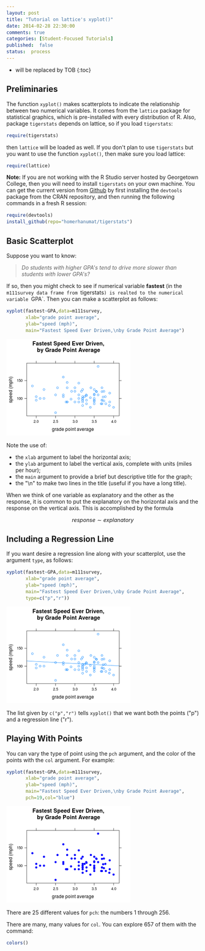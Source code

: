 ```yaml
---
layout: post
title: "Tutorial on lattice's xyplot()"
date: 2014-02-28 22:30:00
comments: true
categories: [Student-Focused Tutorials]
published:  false
status:  process
---
```


* will be replaced by TOB
{:toc}




## Preliminaries

The function `xyplot()` makes scatterplots to indicate the relationship between two numerical variables.  It comes from the `lattice` package for statistical graphics, which is pre-installed with every distribution of R.  Also, package `tigerstats` depends on lattice, so if you load `tigerstats`:


```r
require(tigerstats)
```


then `lattice` will be loaded as well.  If you don't plan to use `tigerstats` but you want to use the function `xyplot()`, then make sure you load lattice:


```r
require(lattice)
```



**Note:**  If you are not working with the R Studio server hosted by Georgetown College, then you will need to install `tigerstats` on your own machine.  You can get the current version from [Github](http://github.com) by first installing the `devtools` package from the CRAN repository, and then running the following commands in a fresh R session:


```r
require(devtools)
install_github(repo="homerhanumat/tigerstats")
```


## Basic Scatterplot

Suppose you want to know:

  >*Do students with higher GPA's tend to drive more slower than students with lower GPA's?*
  
If so, then you might check to see if numerical variable **fastest** (in the `m111survey data frame from `tigerstats`) is realted to the numerical variable `GPA`.  Then you can make a scatterplot as follows:


```r
xyplot(fastest~GPA,data=m111survey,
       xlab="grade point average",
       ylab="speed (mph)",
       main="Fastest Speed Ever Driven,\nby Grade Point Average")
```

![plot of chunk xytutfastestgpa](figure/xytutfastestgpa.png) 


Note the use of:

* the `xlab` argument to label the horizontal axis;
* the `ylab` argument to label the vertical axis, complete with units (miles per hour);
* the `main` argument to provide a brief but descriptive title for the graph;
* the "\n" to make two lines in the title (useful if you have a long title).

When we think of one variable as explanatory and the other as the response, it is common to put the explanatory on the horizontal axis and the response on the vertical axis.  This is accomplished by the formula

$$response \sim explanatory$$

## Including a Regression Line

If you want desire a regression line along with your scatterplot, use the argument `type`, as follows:


```r
xyplot(fastest~GPA,data=m111survey,
       xlab="grade point average",
       ylab="speed (mph)",
       main="Fastest Speed Ever Driven,\nby Grade Point Average",
       type=c("p","r"))
```

![plot of chunk xytutfastestgpareg](figure/xytutfastestgpareg.png) 


The list given by `c("p","r")` tells `xyplot()` that we want both the points ("p") and a regression line ("r").

## Playing With Points

You can vary the type of point using the `pch` argument, and the color of the points with the `col` argument.  For example:


```r
xyplot(fastest~GPA,data=m111survey,
       xlab="grade point average",
       ylab="speed (mph)",
       main="Fastest Speed Ever Driven,\nby Grade Point Average",
       pch=19,col="blue")
```

![plot of chunk xytutfastestgpapoints](figure/xytutfastestgpapoints.png) 


There are 25 different values for `pch`:  the numbers 1 through 256.

There are many, many  values for `col`.  You can explore 657 of them with the command:


```r
colors()
```

